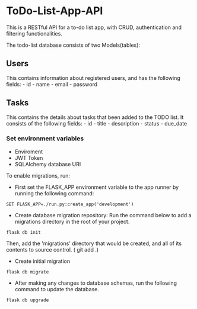 # ToDo-List-App-API

This is a RESTful API for a to-do list app, with CRUD, authentication and filtering functionalities.

The todo-list database consists of two Models(tables):

## Users

This contains information about registered users, and has the following fields:
    - id
    - name
    - email
    - password

## Tasks

This contains the details about tasks that been added to the TODO list. It consists of the following fields:
    - id
    - title
    - description
    - status
    - due_date

### Set environment variables

- Enviroment
- JWT Token
- SQLAlchemy database URI

To enable migrations, run:

- First set the FLASK_APP environment variable to the app runner by running the following command:

```shell
SET FLASK_APP=./run.py:create_app('development')
```

- Create database migration repository: Run the command below to add a migrations directory in the root of your project.
  
```shell
flask db init
```

Then, add the 'migrations' directory that would be created, and all of its contents to source control. ( git add .)

- Create initial migration
  
```shell
flask db migrate
```

- After making any changes to database schemas, run the following command to update the database.
  
```shell
flask db upgrade
```
